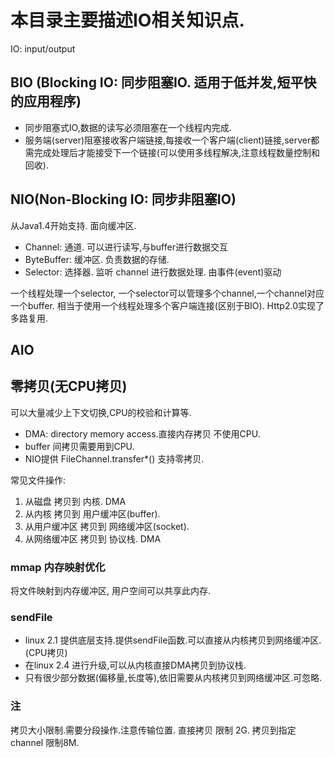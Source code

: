 # 本目录主要描述IO相关知识点.
IO: input/output

## BIO (Blocking IO: 同步阻塞IO. 适用于低并发,短平快的应用程序)
* 同步阻塞式IO,数据的读写必须阻塞在一个线程内完成. 
* 服务端(server)阻塞接收客户端链接,每接收一个客户端(client)链接,server都需完成处理后才能接受下一个链接(可以使用多线程解决,注意线程数量控制和回收).


## NIO(Non-Blocking IO: 同步非阻塞IO)
从Java1.4开始支持. 面向缓冲区.
* Channel: 通道. 可以进行读写,与buffer进行数据交互
* ByteBuffer: 缓冲区. 负责数据的存储.
* Selector: 选择器. 监听 channel 进行数据处理. 由事件(event)驱动

一个线程处理一个selector, 一个selector可以管理多个channel,一个channel对应一个buffer.
相当于使用一个线程处理多个客户端连接(区别于BIO).
Http2.0实现了多路复用.

## AIO



## 零拷贝(无CPU拷贝)
可以大量减少上下文切换,CPU的校验和计算等.
* DMA: directory memory access.直接内存拷贝 不使用CPU.
* buffer 间拷贝需要用到CPU.
* NIO提供 FileChannel.transfer*() 支持零拷贝.

常见文件操作:
1. 从磁盘 拷贝到 内核. DMA
2. 从内核 拷贝到 用户缓冲区(buffer).
3. 从用户缓冲区 拷贝到 网络缓冲区(socket).
4. 从网络缓冲区 拷贝到 协议栈. DMA

### mmap 内存映射优化
将文件映射到内存缓冲区, 用户空间可以共享此内存. 
### sendFile 
* linux 2.1 提供底层支持.提供sendFile函数.可以直接从内核拷贝到网络缓冲区.(CPU拷贝)
* 在linux 2.4 进行升级,可以从内核直接DMA拷贝到协议栈.
* 只有很少部分数据(偏移量,长度等),依旧需要从内核拷贝到网络缓冲区.可忽略.
### 注
拷贝大小限制.需要分段操作.注意传输位置.
直接拷贝 限制 2G.
拷贝到指定channel  限制8M.